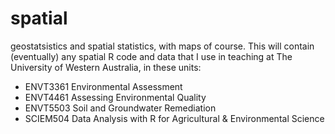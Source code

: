 # spatial
geostatsistics and spatial statistics, with maps of course.
This will contain (eventually) any spatial R code and data that I use in teaching at The University of Western Australia, in these units:
<ul>
<li>ENVT3361 Environmental Assessment</li>
<li>ENVT4461 Assessing Environmental Quality</li>
<li>ENVT5503 Soil and Groundwater Remediation</li>
<li>SCIEM504 Data Analysis with R for Agricultural & Environmental Science</li>
</ul>
